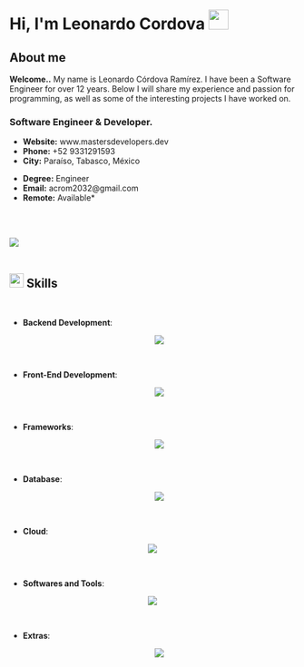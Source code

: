 <h1>Hi, I'm Leonardo Cordova <img src="https://media.giphy.com/media/hvRJCLFzcasrR4ia7z/giphy.gif" width="35"></h1>


<h2>About me</h2>
<p><b>Welcome..</b> My name is Leonardo Córdova Ramírez. I have been a Software Engineer for over 12 years. Below I will share my experience and passion for programming, as well as some of the interesting projects I have worked on.</p>

<h3>Software Engineer & Developer.</h3>

<ul>
<li><i class="bi bi-chevron-right"></i> <strong>Website:</strong> <span>www.mastersdevelopers.dev</span></li>
<li><i class="bi bi-chevron-right"></i> <strong>Phone:</strong> <span>+52 9331291593</span></li>
<li><i class="bi bi-chevron-right"></i> <strong>City:</strong> <span>Paraíso, Tabasco, México</span></li>
</ul>
             
<ul>
<li><i class="bi bi-chevron-right"></i> <strong>
Degree:</strong> <span>Engineer</span></li>
<li><i class="bi bi-chevron-right"></i> <strong>Email:</strong> <span>acrom2032@gmail.com</span></li>
<li><i class="bi bi-chevron-right"></i> <strong>
Remote:</strong> <span>Available*</span></li>
</ul>

<br><br>

<img src="https://user-images.githubusercontent.com/73097560/115834477-dbab4500-a447-11eb-908a-139a6edaec5c.gif"><br><br>

## <img src="https://media2.giphy.com/media/QssGEmpkyEOhBCb7e1/giphy.gif?cid=ecf05e47a0n3gi1bfqntqmob8g9aid1oyj2wr3ds3mg700bl&rid=giphy.gif" width ="25"><b> Skills</b>
<br>

<p align="center">

- **Backend Development**:

  <p align="center">
  <a href="https://skillicons.dev">
    <img src="https://skillicons.dev/icons?i=c,cpp,cs,php,py,ts,rust,go,bash" />
  </a>
  </p>

<br>   
    
- **Front-End Development**:

   <p align="center">
  <a href="https://skillicons.dev">
    <img src="https://skillicons.dev/icons?i=html,htmx,css,js" />
  </a>
  </p>


<br>

- **Frameworks**:

    <p align="center">
  <a href="https://skillicons.dev">
    <img src="https://skillicons.dev/icons?i=dotnet,visualstudio,androidstudio,angular,astro,django,express,laravel,nodejs,wordpress" />
  </a>
  </p>
    
<br>

- **Database**:

    <p align="center">
  <a href="https://skillicons.dev">
    <img src="https://skillicons.dev/icons?i=sqlserver,mysql,sqlite,mongodb,cassandra,dynamodb,redis,graphql" />
  </a>
  </p>
    
<br>

- **Cloud**:

<p align="center">
  <a href="https://skillicons.dev">
    <img src="https://skillicons.dev/icons?i=azure,aws,firebase,google,fastapi" />
  </a>
  </p>
    

<br>

- **Softwares and Tools**:

<p align="center">
  <a href="https://skillicons.dev">
    <img src="https://skillicons.dev/icons?i=windows,linux,redhat,git,docker" />
  </a>
  </p>
    

<br>

- **Extras**:

    <p align="center">
  <a href="https://skillicons.dev">
    <img src="https://skillicons.dev/icons?i=bash,powershell,arduino" />
  </a>
  </p>


<br>
<br>
